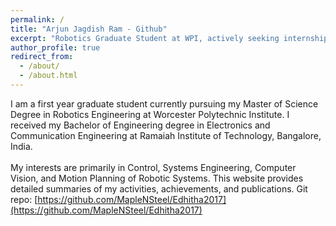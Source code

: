 ```yaml
---
permalink: /
title: "Arjun Jagdish Ram - Github"
excerpt: "Robotics Graduate Student at WPI, actively seeking internships for Summer 2017"
author_profile: true
redirect_from: 
  - /about/
  - /about.html
---
```


I am a first year graduate student currently pursuing my Master of Science Degree in Robotics Engineering at Worcester Polytechnic Institute. I received my Bachelor of Engineering degree in Electronics and Communication Engineering at Ramaiah Institute of Technology, Bangalore, India.
<br />
<br />
My interests are primarily in Control, Systems Engineering, Computer Vision, and Motion Planning of Robotic Systems. This website provides detailed summaries of my activities, achievements, and publications.
Git repo: [https://github.com/MapleNSteel/Edhitha2017](https://github.com/MapleNSteel/Edhitha2017)





